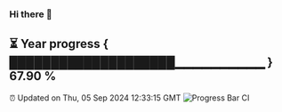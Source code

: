 ### Hi there 👋
⏳ Year progress { ████████████████████▁▁▁▁▁▁▁▁▁▁ } 67.90 %
---
⏰ Updated on Thu, 05 Sep 2024 12:33:15 GMT
![Progress Bar CI](https://github.com/liununu/liununu/workflows/Progress%20Bar%20CI/badge.svg)
